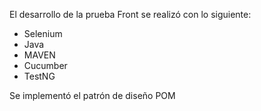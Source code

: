 El desarrollo de la prueba Front se realizó con lo siguiente:
- Selenium
- Java
- MAVEN
- Cucumber
- TestNG

Se implementó el patrón de diseño POM
